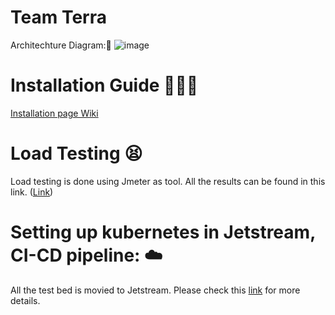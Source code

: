 # Team Terra
Architechture Diagram:🧐
![image](https://user-images.githubusercontent.com/58596028/162120662-fe6aeb17-483d-4de5-99b5-8b89a2517abd.png)

# Installation Guide 👨🏻‍💻 
[Installation page Wiki](https://github.com/airavata-courses/terra/wiki/Installation-Guide)

# Load Testing 😫
Load testing is done using Jmeter as tool. All the results can be found in this link. ([Link](https://github.com/airavata-courses/terra/wiki/Milestone--2.0-Motivation))

# Setting up kubernetes in Jetstream, CI-CD pipeline: ☁️
All the test bed is movied to Jetstream. Please check this [link](https://github.com/airavata-courses/terra/wiki/Motivation) for more details.

